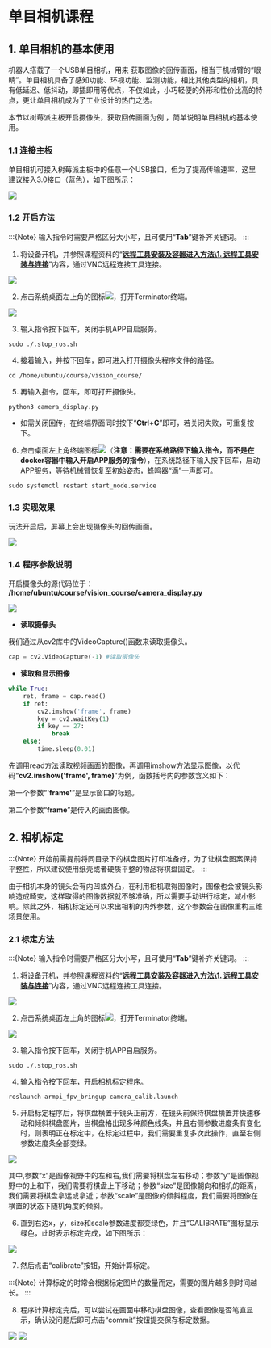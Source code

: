 # 单目相机课程

## 1. 单目相机的基本使用

机器人搭载了一个USB单目相机，用来 获取图像的回传画面，相当于机械臂的“眼睛”。单目相机具备了感知功能、环视功能、监测功能，相比其他类型的相机，具有低延迟、低抖动，即插即用等优点，不仅如此，小巧轻便的外形和性价比高的特点，更让单目相机成为了工业设计的热门之选。

本节以树莓派主板开启摄像头，获取回传画面为例 ，简单说明单目相机的基本使用。

### 1.1 连接主板

单目相机可接入树莓派主板中的任意一个USB接口，但为了提高传输速率，这里建议接入3.0接口（蓝色），如下图所示：

<img src="../_static/media/12.monocular_camera/1.1/image1.jpeg"   />

### 1.2 开启方法

:::{Note}
输入指令时需要严格区分大小写，且可使用“**Tab**”键补齐关键词。
:::

1. 将设备开机，并参照课程资料的“**[远程工具安装及容器进入方法\1. 远程工具安装与连接](https://docs.hiwonder.com/projects/ArmPi_FPV/en/latest/docs/8.remote.html#id2)**”内容，通过VNC远程连接工具连接。

<img src="../_static/media/12.monocular_camera/1.1/image3.png"  />

2. 点击系统桌面左上角的图标<img src="../_static/media/12.monocular_camera/1.1/image4.png"  />，打开Terminator终端。

<img src="../_static/media/12.monocular_camera/1.1/image5.png"  />

3. 输入指令按下回车，关闭手机APP自启服务。

```commandline
sudo ./.stop_ros.sh
```

4.  接着输入，并按下回车，即可进入打开摄像头程序文件的路径。

```commandline
cd /home/ubuntu/course/vision_course/
```

 5. 再输入指令，回车，即可打开摄像头。

```commandline
python3 camera_display.py
```

- 如需关闭回传，在终端界面同时按下“**Ctrl+C**”即可，若关闭失败，可重复按下。

6. 点击桌面左上角终端图标<img src="../_static/media/12.monocular_camera/1.1/image9.png"  />（**注意：需要在系统路径下输入指令，而不是在docker容器中输入开启APP服务的指令**），在系统路径下输入按下回车，启动APP服务，等待机械臂恢复至初始姿态，蜂鸣器“滴”一声即可。

```commandline
sudo systemctl restart start_node.service
```

### 1.3 实现效果

玩法开启后，屏幕上会出现摄像头的回传画面。

<img src="../_static/media/12.monocular_camera/1.1/image11.png"   />

### 1.4 程序参数说明

开启摄像头的源代码位于： **/home/ubuntu/course/vision_course/camera_display.py**

<img src="../_static/media/12.monocular_camera/1.1/image12.png"  />

- **读取摄像头**

我们通过从cv2库中的VideoCapture()函数来读取摄像头。

```py
cap = cv2.VideoCapture(-1) #读取摄像头
```

- **读取和显示图像**

```py
while True:
    ret, frame = cap.read()
    if ret:
        cv2.imshow('frame', frame)
        key = cv2.waitKey(1)
        if key == 27:
            break
    else:
        time.sleep(0.01)
```

先调用read方法读取视频画面的图像，再调用imshow方法显示图像，以代码“**cv2.imshow('frame', frame)**”为例，函数括号内的参数含义如下：

第一个参数“**'frame'**”是显示窗口的标题。

第二个参数“**frame**”是传入的画面图像。

## 2. 相机标定

:::{Note}
开始前需提前将同目录下的棋盘图片打印准备好，为了让棋盘图案保持平整性，所以建议使用纸壳或者硬质平整的物品将棋盘固定。
:::

由于相机本身的镜头会有内凹或外凸，在利用相机取得图像时，图像也会被镜头影响造成畸变，这样取得的图像数据就不够准确，所以需要手动进行标定，减小影响。除此之外，相机标定还可以求出相机的内外参数，这个参数会在图像重构三维场景使用。

### 2.1 标定方法

:::{Note}
输入指令时需要严格区分大小写，且可使用“**Tab**”键补齐关键词。
:::

1)  将设备开机，并参照课程资料的“**[远程工具安装及容器进入方法\1. 远程工具安装与连接](https://docs.hiwonder.com/projects/ArmPi_FPV/en/latest/docs/8.remote.html#id2)**”内容，通过VNC远程连接工具连接。

<img src="../_static/media/12.monocular_camera/2.1/image2.png"  />

2)  点击系统桌面左上角的图标<img src="../_static/media/12.monocular_camera/2.1/image3.png"  />，打开Terminator终端。

<img src="../_static/media/12.monocular_camera/2.1/image4.png"  />

3)  输入指令按下回车，关闭手机APP自启服务。

```commandline
sudo ./.stop_ros.sh
```

4)  输入指令按下回车，开启相机标定程序。

```commandline
roslaunch armpi_fpv_bringup camera_calib.launch
```

5. 开启标定程序后，将棋盘横置于镜头正前方，在镜头前保持棋盘横置并快速移动和倾斜棋盘图片，当棋盘格出现多种颜色线条，并且右侧参数进度条有变化时，则表明正在标定中，在标定过程中，我们需要重复多次此操作，直至右侧参数进度条全部变绿。

<img src="../_static/media/12.monocular_camera/2.1/image7.png"  />

其中,参数“x”是图像视野中的左和右,我们需要将棋盘左右移动；参数“y”是图像视野中的上和下，我们需要将棋盘上下移动；参数“size”是图像朝向和相机的距离，我们需要将棋盘拿远或拿近；参数“scale”是图像的倾斜程度，我们需要将图像在横置的状态下随机角度的倾斜。

6. 直到右边x，y，size和scale参数进度都变绿色，并且“CALIBRATE”图标显示绿色，此时表示标定完成，如下图所示：

<img src="../_static/media/12.monocular_camera/2.1/image8.png"  />

7. 然后点击“calibrate”按钮，开始计算标定。

:::{Note}
计算标定的时常会根据标定图片的数量而定，需要的图片越多则时间越长。
:::

8. 程序计算标定完后，可以尝试在画面中移动棋盘图像，查看图像是否笔直显示，确认没问题后即可点击“commit”按钮提交保存标定数据。

<img src="../_static/media/12.monocular_camera/2.1/image9.png"  />

<img src="../_static/media/12.monocular_camera/2.1/image10.png"  />
